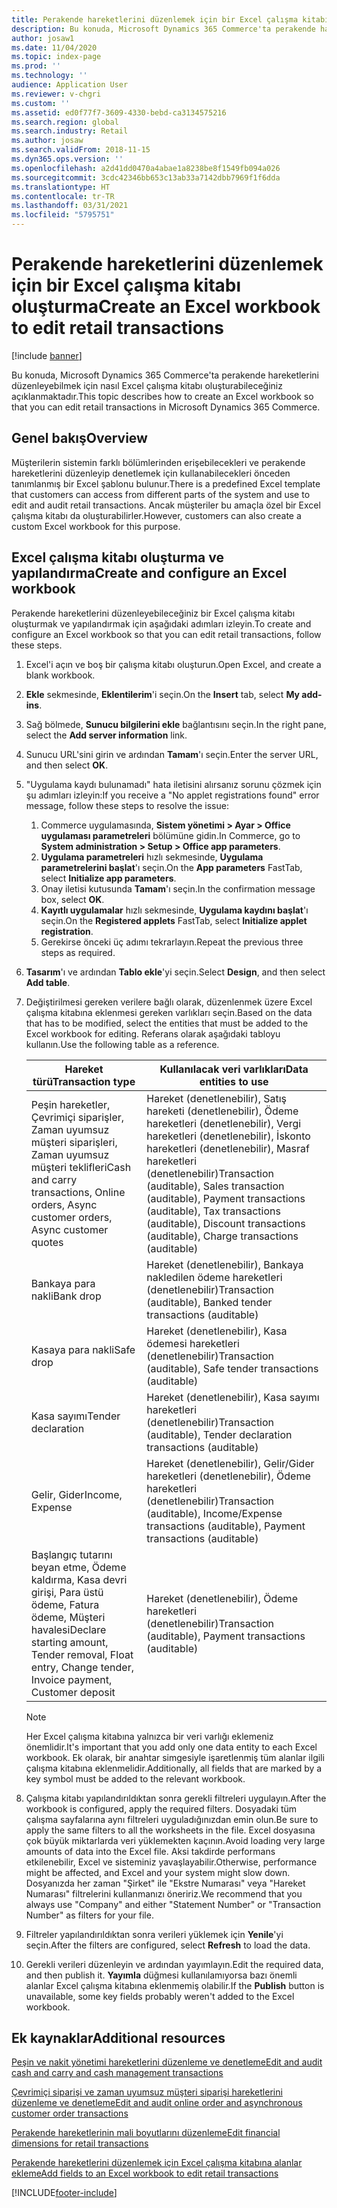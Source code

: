 ```yaml
---
title: Perakende hareketlerini düzenlemek için bir Excel çalışma kitabı oluşturma
description: Bu konuda, Microsoft Dynamics 365 Commerce'ta perakende hareketlerini düzenleyebilmek için nasıl Excel çalışma kitabı oluşturabileceğiniz açıklanmaktadır.
author: josaw1
ms.date: 11/04/2020
ms.topic: index-page
ms.prod: ''
ms.technology: ''
audience: Application User
ms.reviewer: v-chgri
ms.custom: ''
ms.assetid: ed0f77f7-3609-4330-bebd-ca3134575216
ms.search.region: global
ms.search.industry: Retail
ms.author: josaw
ms.search.validFrom: 2018-11-15
ms.dyn365.ops.version: ''
ms.openlocfilehash: a2d41dd0470a4abae1a8238be8f1549fb094a026
ms.sourcegitcommit: 3cdc42346bb653c13ab33a7142dbb7969f1f6dda
ms.translationtype: HT
ms.contentlocale: tr-TR
ms.lasthandoff: 03/31/2021
ms.locfileid: "5795751"
---
```

# <a name="create-an-excel-workbook-to-edit-retail-transactions"></a><span data-ttu-id="4d0cd-103">Perakende hareketlerini düzenlemek için bir Excel çalışma kitabı oluşturma</span><span class="sxs-lookup"><span data-stu-id="4d0cd-103">Create an Excel workbook to edit retail transactions</span></span>

[!include [banner](../includes/banner.md)]

<span data-ttu-id="4d0cd-104">Bu konuda, Microsoft Dynamics 365 Commerce'ta perakende hareketlerini düzenleyebilmek için nasıl Excel çalışma kitabı oluşturabileceğiniz açıklanmaktadır.</span><span class="sxs-lookup"><span data-stu-id="4d0cd-104">This topic describes how to create an Excel workbook so that you can edit retail transactions in Microsoft Dynamics 365 Commerce.</span></span>

## <a name="overview"></a><span data-ttu-id="4d0cd-105">Genel bakış</span><span class="sxs-lookup"><span data-stu-id="4d0cd-105">Overview</span></span>

<span data-ttu-id="4d0cd-106">Müşterilerin sistemin farklı bölümlerinden erişebilecekleri ve perakende hareketlerini düzenleyip denetlemek için kullanabilecekleri önceden tanımlanmış bir Excel şablonu bulunur.</span><span class="sxs-lookup"><span data-stu-id="4d0cd-106">There is a predefined Excel template that customers can access from different parts of the system and use to edit and audit retail transactions.</span></span> <span data-ttu-id="4d0cd-107">Ancak müşteriler bu amaçla özel bir Excel çalışma kitabı da oluşturabilirler.</span><span class="sxs-lookup"><span data-stu-id="4d0cd-107">However, customers can also create a custom Excel workbook for this purpose.</span></span>

## <a name="create-and-configure-an-excel-workbook"></a><span data-ttu-id="4d0cd-108">Excel çalışma kitabı oluşturma ve yapılandırma</span><span class="sxs-lookup"><span data-stu-id="4d0cd-108">Create and configure an Excel workbook</span></span>

<span data-ttu-id="4d0cd-109">Perakende hareketlerini düzenleyebileceğiniz bir Excel çalışma kitabı oluşturmak ve yapılandırmak için aşağıdaki adımları izleyin.</span><span class="sxs-lookup"><span data-stu-id="4d0cd-109">To create and configure an Excel workbook so that you can edit retail transactions, follow these steps.</span></span>

1. <span data-ttu-id="4d0cd-110">Excel'i açın ve boş bir çalışma kitabı oluşturun.</span><span class="sxs-lookup"><span data-stu-id="4d0cd-110">Open Excel, and create a blank workbook.</span></span>
1. <span data-ttu-id="4d0cd-111">**Ekle** sekmesinde, **Eklentilerim**'i seçin.</span><span class="sxs-lookup"><span data-stu-id="4d0cd-111">On the **Insert** tab, select **My add-ins**.</span></span>
1. <span data-ttu-id="4d0cd-112">Sağ bölmede, **Sunucu bilgilerini ekle** bağlantısını seçin.</span><span class="sxs-lookup"><span data-stu-id="4d0cd-112">In the right pane, select the **Add server information** link.</span></span>
1. <span data-ttu-id="4d0cd-113">Sunucu URL'sini girin ve ardından **Tamam**'ı seçin.</span><span class="sxs-lookup"><span data-stu-id="4d0cd-113">Enter the server URL, and then select **OK**.</span></span>
1. <span data-ttu-id="4d0cd-114">"Uygulama kaydı bulunamadı" hata iletisini alırsanız sorunu çözmek için şu adımları izleyin:</span><span class="sxs-lookup"><span data-stu-id="4d0cd-114">If you receive a "No applet registrations found" error message, follow these steps to resolve the issue:</span></span>

    1. <span data-ttu-id="4d0cd-115">Commerce uygulamasında, **Sistem yönetimi \> Ayar \> Office uygulaması parametreleri** bölümüne gidin.</span><span class="sxs-lookup"><span data-stu-id="4d0cd-115">In Commerce, go to **System administration \> Setup \> Office app parameters**.</span></span>
    1. <span data-ttu-id="4d0cd-116">**Uygulama parametreleri** hızlı sekmesinde, **Uygulama parametrelerini başlat**'ı seçin.</span><span class="sxs-lookup"><span data-stu-id="4d0cd-116">On the **App parameters** FastTab, select **Initialize app parameters**.</span></span>
    1. <span data-ttu-id="4d0cd-117">Onay iletisi kutusunda **Tamam**'ı seçin.</span><span class="sxs-lookup"><span data-stu-id="4d0cd-117">In the confirmation message box, select **OK**.</span></span>
    1. <span data-ttu-id="4d0cd-118">**Kayıtlı uygulamalar** hızlı sekmesinde, **Uygulama kaydını başlat**'ı seçin.</span><span class="sxs-lookup"><span data-stu-id="4d0cd-118">On the **Registered applets** FastTab, select **Initialize applet registration**.</span></span>
    1. <span data-ttu-id="4d0cd-119">Gerekirse önceki üç adımı tekrarlayın.</span><span class="sxs-lookup"><span data-stu-id="4d0cd-119">Repeat the previous three steps as required.</span></span>

1. <span data-ttu-id="4d0cd-120">**Tasarım**'ı ve ardından **Tablo ekle**'yi seçin.</span><span class="sxs-lookup"><span data-stu-id="4d0cd-120">Select **Design**, and then select **Add table**.</span></span>
1. <span data-ttu-id="4d0cd-121">Değiştirilmesi gereken verilere bağlı olarak, düzenlenmek üzere Excel çalışma kitabına eklenmesi gereken varlıkları seçin.</span><span class="sxs-lookup"><span data-stu-id="4d0cd-121">Based on the data that has to be modified, select the entities that must be added to the Excel workbook for editing.</span></span> <span data-ttu-id="4d0cd-122">Referans olarak aşağıdaki tabloyu kullanın.</span><span class="sxs-lookup"><span data-stu-id="4d0cd-122">Use the following table as a reference.</span></span>

    | <span data-ttu-id="4d0cd-123">Hareket türü</span><span class="sxs-lookup"><span data-stu-id="4d0cd-123">Transaction type</span></span> | <span data-ttu-id="4d0cd-124">Kullanılacak veri varlıkları</span><span class="sxs-lookup"><span data-stu-id="4d0cd-124">Data entities to use</span></span> |
    |------------------|----------------------|
    | <span data-ttu-id="4d0cd-125">Peşin hareketler, Çevrimiçi siparişler, Zaman uyumsuz müşteri siparişleri, Zaman uyumsuz müşteri teklifleri</span><span class="sxs-lookup"><span data-stu-id="4d0cd-125">Cash and carry transactions, Online orders, Async customer orders, Async customer quotes</span></span> | <span data-ttu-id="4d0cd-126">Hareket (denetlenebilir), Satış hareketi (denetlenebilir), Ödeme hareketleri (denetlenebilir), Vergi hareketleri (denetlenebilir), İskonto hareketleri (denetlenebilir), Masraf hareketleri (denetlenebilir)</span><span class="sxs-lookup"><span data-stu-id="4d0cd-126">Transaction (auditable), Sales transaction (auditable), Payment transactions (auditable), Tax transactions (auditable), Discount transactions (auditable), Charge transactions (auditable)</span></span> |
    | <span data-ttu-id="4d0cd-127">Bankaya para nakli</span><span class="sxs-lookup"><span data-stu-id="4d0cd-127">Bank drop</span></span> | <span data-ttu-id="4d0cd-128">Hareket (denetlenebilir), Bankaya nakledilen ödeme hareketleri (denetlenebilir)</span><span class="sxs-lookup"><span data-stu-id="4d0cd-128">Transaction (auditable), Banked tender transactions (auditable)</span></span> |
    | <span data-ttu-id="4d0cd-129">Kasaya para nakli</span><span class="sxs-lookup"><span data-stu-id="4d0cd-129">Safe drop</span></span> | <span data-ttu-id="4d0cd-130">Hareket (denetlenebilir), Kasa ödemesi hareketleri (denetlenebilir)</span><span class="sxs-lookup"><span data-stu-id="4d0cd-130">Transaction (auditable), Safe tender transactions (auditable)</span></span> |
    | <span data-ttu-id="4d0cd-131">Kasa sayımı</span><span class="sxs-lookup"><span data-stu-id="4d0cd-131">Tender declaration</span></span> | <span data-ttu-id="4d0cd-132">Hareket (denetlenebilir), Kasa sayımı hareketleri (denetlenebilir)</span><span class="sxs-lookup"><span data-stu-id="4d0cd-132">Transaction (auditable), Tender declaration transactions (auditable)</span></span> |
    | <span data-ttu-id="4d0cd-133">Gelir, Gider</span><span class="sxs-lookup"><span data-stu-id="4d0cd-133">Income, Expense</span></span> | <span data-ttu-id="4d0cd-134">Hareket (denetlenebilir), Gelir/Gider hareketleri (denetlenebilir), Ödeme hareketleri (denetlenebilir)</span><span class="sxs-lookup"><span data-stu-id="4d0cd-134">Transaction (auditable), Income/Expense transactions (auditable), Payment transactions (auditable)</span></span> |
    | <span data-ttu-id="4d0cd-135">Başlangıç tutarını beyan etme, Ödeme kaldırma, Kasa devri girişi, Para üstü ödeme, Fatura ödeme, Müşteri havalesi</span><span class="sxs-lookup"><span data-stu-id="4d0cd-135">Declare starting amount, Tender removal, Float entry, Change tender, Invoice payment, Customer deposit</span></span> | <span data-ttu-id="4d0cd-136">Hareket (denetlenebilir), Ödeme hareketleri (denetlenebilir)</span><span class="sxs-lookup"><span data-stu-id="4d0cd-136">Transaction (auditable), Payment transactions (auditable)</span></span> |

    > [!NOTE]
    > <span data-ttu-id="4d0cd-137">Her Excel çalışma kitabına yalnızca bir veri varlığı eklemeniz önemlidir.</span><span class="sxs-lookup"><span data-stu-id="4d0cd-137">It's important that you add only one data entity to each Excel workbook.</span></span> <span data-ttu-id="4d0cd-138">Ek olarak, bir anahtar simgesiyle işaretlenmiş tüm alanlar ilgili çalışma kitabına eklenmelidir.</span><span class="sxs-lookup"><span data-stu-id="4d0cd-138">Additionally, all fields that are marked by a key symbol must be added to the relevant workbook.</span></span>

1. <span data-ttu-id="4d0cd-139">Çalışma kitabı yapılandırıldıktan sonra gerekli filtreleri uygulayın.</span><span class="sxs-lookup"><span data-stu-id="4d0cd-139">After the workbook is configured, apply the required filters.</span></span> <span data-ttu-id="4d0cd-140">Dosyadaki tüm çalışma sayfalarına aynı filtreleri uyguladığınızdan emin olun.</span><span class="sxs-lookup"><span data-stu-id="4d0cd-140">Be sure to apply the same filters to all the worksheets in the file.</span></span> <span data-ttu-id="4d0cd-141">Excel dosyasına çok büyük miktarlarda veri yüklemekten kaçının.</span><span class="sxs-lookup"><span data-stu-id="4d0cd-141">Avoid loading very large amounts of data into the Excel file.</span></span> <span data-ttu-id="4d0cd-142">Aksi takdirde performans etkilenebilir, Excel ve sisteminiz yavaşlayabilir.</span><span class="sxs-lookup"><span data-stu-id="4d0cd-142">Otherwise, performance might be affected, and Excel and your system might slow down.</span></span> <span data-ttu-id="4d0cd-143">Dosyanızda her zaman "Şirket" ile "Ekstre Numarası" veya "Hareket Numarası" filtrelerini kullanmanızı öneririz.</span><span class="sxs-lookup"><span data-stu-id="4d0cd-143">We recommend that you always use "Company" and either "Statement Number" or "Transaction Number" as filters for your file.</span></span>
1. <span data-ttu-id="4d0cd-144">Filtreler yapılandırıldıktan sonra verileri yüklemek için **Yenile**'yi seçin.</span><span class="sxs-lookup"><span data-stu-id="4d0cd-144">After the filters are configured, select **Refresh** to load the data.</span></span>
1. <span data-ttu-id="4d0cd-145">Gerekli verileri düzenleyin ve ardından yayımlayın.</span><span class="sxs-lookup"><span data-stu-id="4d0cd-145">Edit the required data, and then publish it.</span></span> <span data-ttu-id="4d0cd-146">**Yayımla** düğmesi kullanılamıyorsa bazı önemli alanlar Excel çalışma kitabına eklenmemiş olabilir.</span><span class="sxs-lookup"><span data-stu-id="4d0cd-146">If the **Publish** button is unavailable, some key fields probably weren't added to the Excel workbook.</span></span>

## <a name="additional-resources"></a><span data-ttu-id="4d0cd-147">Ek kaynaklar</span><span class="sxs-lookup"><span data-stu-id="4d0cd-147">Additional resources</span></span>

[<span data-ttu-id="4d0cd-148">Peşin ve nakit yönetimi hareketlerini düzenleme ve denetleme</span><span class="sxs-lookup"><span data-stu-id="4d0cd-148">Edit and audit cash and carry and cash management transactions</span></span>](edit-cash-trans.md)

[<span data-ttu-id="4d0cd-149">Çevrimiçi siparişi ve zaman uyumsuz müşteri siparişi hareketlerini düzenleme ve denetleme</span><span class="sxs-lookup"><span data-stu-id="4d0cd-149">Edit and audit online order and asynchronous customer order transactions</span></span>](edit-order-trans.md)

[<span data-ttu-id="4d0cd-150">Perakende hareketlerinin mali boyutlarını düzenleme</span><span class="sxs-lookup"><span data-stu-id="4d0cd-150">Edit financial dimensions for retail transactions</span></span>](edit-financial-dim.md)

[<span data-ttu-id="4d0cd-151">Perakende hareketlerini düzenlemek için Excel çalışma kitabına alanlar ekleme</span><span class="sxs-lookup"><span data-stu-id="4d0cd-151">Add fields to an Excel workbook to edit retail transactions</span></span>](add-fields-excel.md)


[!INCLUDE[footer-include](../includes/footer-banner.md)]